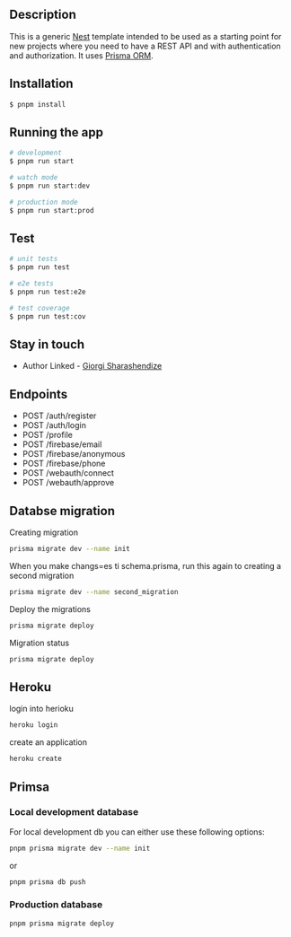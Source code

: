 ## Description

This is a generic [Nest](https://github.com/nestjs/nest) template intended to be used as a starting point for new projects where you need
to have a REST API and with authentication and authorization. It uses [Prisma ORM](https://www.prisma.io/).

## Installation

```bash
$ pnpm install
```

## Running the app

```bash
# development
$ pnpm run start

# watch mode
$ pnpm run start:dev

# production mode
$ pnpm run start:prod
```

## Test

```bash
# unit tests
$ pnpm run test

# e2e tests
$ pnpm run test:e2e

# test coverage
$ pnpm run test:cov
```

## Stay in touch
- Author Linked - [Giorgi Sharashendize](https://www.linkedin.com/in/giorgi-sharashenidze-3bb9311a0/)

## Endpoints
- POST /auth/register 
- POST /auth/login
- POST /profile
- POST /firebase/email
- POST /firebase/anonymous
- POST /firebase/phone
- POST /webauth/connect
- POST /webauth/approve

## Databse migration
Creating migration
```bash
prisma migrate dev --name init
```

When you make changs=es ti schema.prisma, run this again to creating a second migration
```bash
prisma migrate dev --name second_migration
```

Deploy the migrations
```bash
prisma migrate deploy
```

Migration status
```bash
prisma migrate deploy
```

## Heroku
login into herioku
```bash
heroku login
```

create an application
```bash
heroku create
```
 
## Primsa

### Local development database
For local development db you can either use these following options:
```bash
pnpm prisma migrate dev --name init
```
or
```bash
pnpm prisma db push
```


### Production database
```bash
pnpm prisma migrate deploy
```
